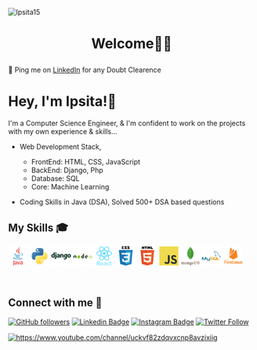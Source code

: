 </p><img src="https://komarev.com/ghpvc/?username=ipsita15&label=Profile%20Views&color=ff69b4&style=flat" alt="Ipsita15" />



# <p align="center"> Welcome🙏🏻 

📌 Ping me on [LinkedIn](https://www.linkedin.com/in/ipsita-das724/) for any Doubt Clearence

# Hey, I'm Ipsita!👋
I'm a Computer Science Engineer, & I'm confident to work on the projects with my own experience & skills...

- Web Development Stack,
    - FrontEnd: HTML, CSS, JavaScript
    - BackEnd: Django, Php
    - Database: SQL 
    - Core: Machine Learning

- Coding Skills in Java (DSA), Solved 500+ DSA based questions



## My Skills 🎓

<p align="left">
<img src="https://github.com/devicons/devicon/blob/master/icons/java/java-original-wordmark.svg" alt="Java" width="40" height="40"/>

<img src="https://github.com/devicons/devicon/blob/master/icons/python/python-original.svg" alt="python" width="40" height="40"/>

<img src="https://github.com/devicons/devicon/blob/master/icons/django/django-plain-wordmark.svg" alt="django" width="40" height="40"/> 

<img src="https://github.com/devicons/devicon/blob/master/icons/nodejs/nodejs-original-wordmark.svg" alt="nodejs" width="40" height="40"/> 
 
<img src="https://github.com/devicons/devicon/blob/master/icons/react/react-original-wordmark.svg" alt="react" width="40" height="40"/> 
 
<img src="https://github.com/devicons/devicon/blob/master/icons/css3/css3-original-wordmark.svg" alt="css3" width="40" height="40"/> 

<img src="https://github.com/devicons/devicon/blob/master/icons/html5/html5-original-wordmark.svg" alt="html5" width="40" height="40"/> 
<img src="https://github.com/devicons/devicon/blob/master/icons/javascript/javascript-original.svg" alt="javascript" width="40" height="40"/>  
<img src="https://github.com/devicons/devicon/blob/master/icons/mongodb/mongodb-original-wordmark.svg" alt="mongodb" width="40" height="40"/>
<img src="https://github.com/devicons/devicon/blob/master/icons/mysql/mysql-original-wordmark.svg" alt="mysql" width="40" height="40"/> 
<img src="https://github.com/devicons/devicon/blob/master/icons/firebase/firebase-plain-wordmark.svg" alt="firebase" width="40" height="40"/> 

</p>

<br/>

## Connect with me 🤝
[![GitHub followers](https://img.shields.io/github/followers/Ipsita15?style=social)](https://www.github.com/Ipsita15) [![Linkedin Badge](https://img.shields.io/badge/ipsita-das724-blue?style=flat-square&logo=Linkedin&logoColor=white&link=https://www.linkedin.com/in/ipsita-das724/)](https://www.linkedin.com/in/ipsita-das724/) [![Instagram Badge](https://img.shields.io/badge/-_ipszz_-black?style=flat-square&logo=Instagram&logoColor=white&link=https://www.instagram.com/_ipszz_/)](https://www.instagram.com/_ipszz_/) [![Twitter Follow](https://img.shields.io/twitter/follow/heyipsita?style=social)](https://www.twitter.com/heyipsita) 
<p align="left">
<a href="https://www.youtube.com/c/https://www.youtube.com/channel/uckvf82zdqvxcnp8avzixiig" target=""><img align="center" src="https://raw.githubusercontent.com/rahuldkjain/github-profile-readme-generator/master/src/images/icons/Social/youtube.svg" alt="https://www.youtube.com/channel/uckvf82zdqvxcnp8avzixiig" height="35" width="40" /></a>
</p>

